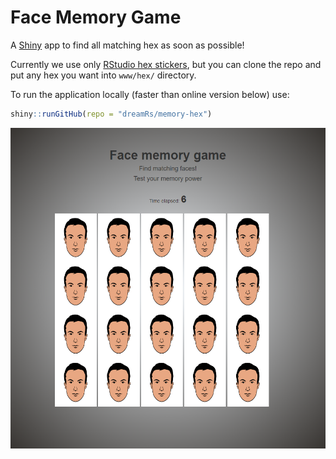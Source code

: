 # Face Memory Game

A [Shiny](https://github.com/rstudio/shiny) app to find all matching hex as soon as possible!


Currently we use only [RStudio hex stickers](https://github.com/rstudio/hex-stickers), but you can clone the repo and put any hex you want into `www/hex/` directory.

To run the application locally (faster than online version below) use:

```r
shiny::runGitHub(repo = "dreamRs/memory-hex")
```



![alt text](https://github.com/sathya5401/face-memory-game/blob/master/face%20interafce.png)
